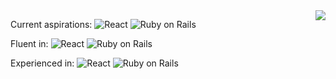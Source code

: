 <img align='right' src="https://github-readme-stats.vercel.app/api/top-langs/?username=emtalen&layout=compact&theme=algolia&langs_count=6&line_height=16&bg_color=00000000" />

Current aspirations: 
![React](https://img.shields.io/badge/-React-black?style=flat-square&logo=react) ![Ruby on Rails](https://img.shields.io/badge/-Ruby%20on%20Rails-CC0000?style=flat-square&logo=ruby-on-rails)  

Fluent in: 
![React](https://img.shields.io/badge/-React-black?style=flat-square&logo=react) ![Ruby on Rails](https://img.shields.io/badge/-Ruby%20on%20Rails-CC0000?style=flat-square&logo=ruby-on-rails)   

Experienced in: 
![React](https://img.shields.io/badge/-React-black?style=flat-square&logo=react) ![Ruby on Rails](https://img.shields.io/badge/-Ruby%20on%20Rails-CC0000?style=flat-square&logo=ruby-on-rails)  
